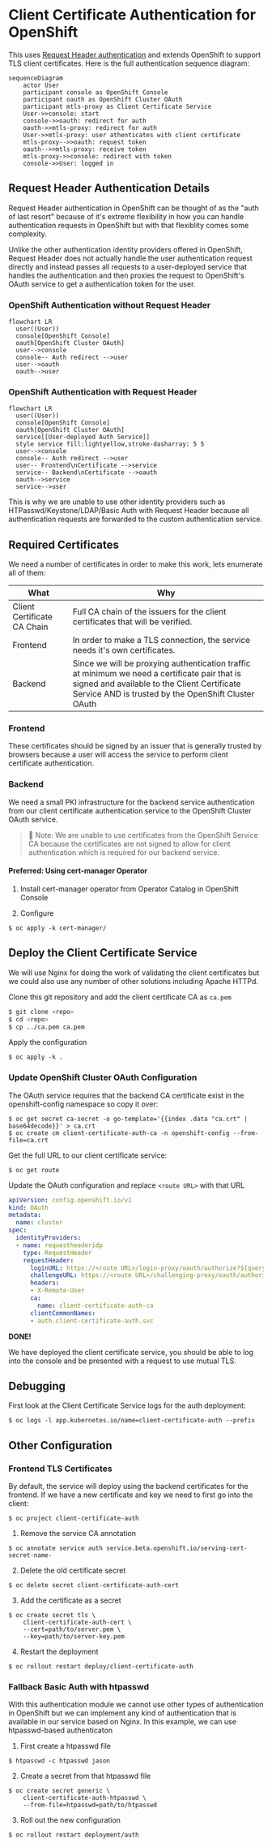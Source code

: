 # Client Certificate Authentication for OpenShift

This uses [Request Header authentication](https://docs.openshift.com/container-platform/4.11/authentication/identity_providers/configuring-request-header-identity-provider.html) and extends OpenShift to support TLS client
certificates. Here is the full authentication sequence diagram:

```mermaid
sequenceDiagram
    actor User
    participant console as OpenShift Console
    participant oauth as OpenShift Cluster OAuth
    participant mtls-proxy as Client Certificate Service
    User->>console: start
    console->>oauth: redirect for auth
    oauth->>mtls-proxy: redirect for auth
    User->>mtls-proxy: user athenticates with client certificate
    mtls-proxy-->>oauth: request token
    oauth-->>mtls-proxy: receive token
    mtls-proxy->>console: redirect with token 
    console->>User: logged in
```

## Request Header Authentication Details

Request Header authentication in OpenShift can be thought of as the "auth of last resort"
because of it's extreme flexibility in how you can handle authentication requests in
OpenShift but with that flexiblity comes some complexity.

Unlike the other authentication identity providers offered in OpenShift, Request Header
does not actually handle the user authentication request directly and instead passes all
requests to a user-deployed service that handles the authentication and then proxies the
request to OpenShift's OAuth service to get a authentication token for the user.

### OpenShift Authentication **without** Request Header

```mermaid
flowchart LR
  user((User))
  console[OpenShift Console]
  oauth[OpenShift Cluster OAuth]
  user-->console
  console-- Auth redirect -->user
  user-->oauth
  oauth-->user
```

### OpenShift Authentication **with** Request Header

```mermaid
flowchart LR
  user((User))
  console[OpenShift Console]
  oauth[OpenShift Cluster OAuth]
  service[[User-deployed Auth Service]] 
  style service fill:lightyellow,stroke-dasharray: 5 5
  user-->console
  console-- Auth redirect -->user
  user-- Frontend\nCertificate -->service
  service-- Backend\nCertificate -->oauth
  oauth-->service
  service-->user
```

This is why we are unable to use other identity providers such as HTPasswd/Keystone/LDAP/Basic Auth
with Request Header because all authentication requests are forwarded to the custom authentication
service.

## Required Certificates

We need a number of certificates in order to make this work, lets enumerate all
of them:

| What | Why |
| --- | --- |
| Client Certificate CA Chain | Full CA chain of the issuers for the client certificates that will be verified. |
| Frontend | In order to make a TLS connection, the service needs it's own certificates. |
| Backend | Since we will be proxying authentication traffic at minimum we need a certificate pair that is signed and available to the Client Certificate Service AND is trusted by the OpenShift Cluster OAuth |

### Frontend

These certificates should be signed by an issuer that is generally trusted by
browsers because a user will access the service to perform client certificate
authentication.

### Backend

We need a small PKI infrastructure for the backend service authentication from our client
certificate authentication service to the OpenShift Cluster OAuth service.

> :memo: Note: We are unable to use certificates from the OpenShift Service CA because
> the certificates are not signed to allow for client authentication which is required
> for our backend service.

#### Preferred: Using cert-manager Operator

1. Install cert-manager operator from Operator Catalog in OpenShift Console

2. Configure

```
$ oc apply -k cert-manager/
```

## Deploy the Client Certificate Service

We will use Nginx for doing the work of validating the client certificates but
we could also use any number of other solutions including Apache HTTPd.

Clone this git repository and add the client certificate CA as `ca.pem`

```bash
$ git clone <repo>
$ cd <repo>
$ cp ../ca.pem ca.pem
```

Apply the configuration

```
$ oc apply -k .
```

### Update OpenShift Cluster OAuth Configuration

The OAuth service requires that the backend CA certificate exist in the openshift-config
namespace so copy it over:

```
$ oc get secret ca-secret -o go-template='{{index .data "ca.crt" | base64decode}}' > ca.crt
$ oc create cm client-certificate-auth-ca -n openshift-config --from-file=ca.crt
```

Get the full URL to our client certificate service:

```
$ oc get route
```

Update the OAuth configuration and replace `<route URL>` with that URL

```yaml
apiVersion: config.openshift.io/v1
kind: OAuth
metadata:
  name: cluster
spec:
  identityProviders:
  - name: requestheaderidp
    type: RequestHeader
    requestHeader:
      loginURL: https://<route URL>/login-proxy/oauth/authorize?${query}
      challengeURL: https://<route URL>/challenging-proxy/oauth/authorize?${query}
      headers:
      - X-Remote-User
      ca:
        name: client-certificate-auth-ca
      clientCommonNames: 
      - auth.client-certificate-auth.svc
```

**DONE!**

We have deployed the client certificate service, you should be able to
log into the console and be presented with a request to use mutual TLS.

## Debugging

First look at the Client Certificate Service logs for the auth deployment:

```
$ oc logs -l app.kubernetes.io/name=client-certificate-auth --prefix
```

## Other Configuration

### Frontend TLS Certificates

By default, the service will deploy using the backend certificates for the frontend.
If we have a new certificate and key we need to first go into the client:

```
$ oc project client-certificate-auth
```

1. Remove the service CA annotation

```
$ oc annotate service auth service.beta.openshift.io/serving-cert-secret-name-
```

2. Delete the old certificate secret

```
$ oc delete secret client-certificate-auth-cert
```

3. Add the certificate as a secret

```
$ oc create secret tls \
    client-certificate-auth-cert \
    --cert=path/to/server.pem \
    --key=path/to/server-key.pem
```

4. Restart the deployment

```
$ oc rollout restart deploy/client-certificate-auth
```

### Fallback Basic Auth with htpasswd

With this authentication module we cannot use other types of authentication in OpenShift
but we can implement any kind of authentication that is available in our service based
on Nginx. In this example, we can use htpasswd-based authenticaton

1. First create a htpasswd file

```
$ htpasswd -c htpasswd jason
```

2. Create a secret from that htpasswd file

```
$ oc create secret generic \
    client-certificate-auth-htpasswd \
    --from-file=htpasswd=path/to/htpasswd
```

3. Roll out the new configuration

```
$ oc rollout restart deployment/auth
```
